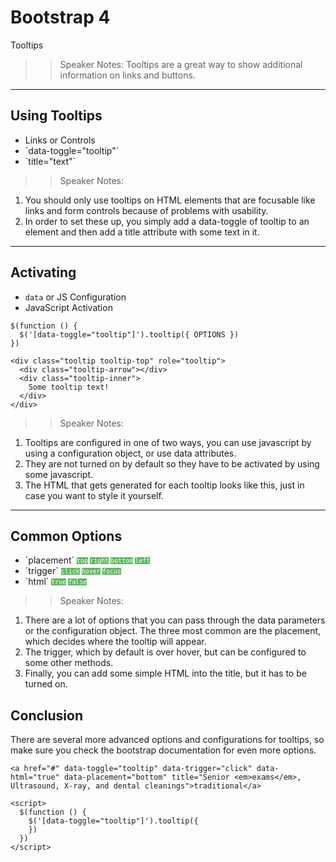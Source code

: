 <!-- .slide: data-state="title" -->
# Bootstrap 4
Tooltips

> > Speaker Notes:
Tooltips are a great way to show additional information on links and buttons.

---
## Using Tooltips

<ul>
	<li class="fragment">Links or Controls</li>
	<li class="fragment">`data-toggle="tooltip"`</li>
	<li class="fragment">`title="text"`</li>
</ul>

> > Speaker Notes:
1. You should only use tooltips on HTML elements that are focusable like links and form controls because of problems with usability.
3. In order to set these up, you simply add a data-toggle of tooltip to an element and then add a title attribute with some text in it.


---

## Activating

  - `data` or JS Configuration
  - JavaScript Activation

```
$(function () {
  $('[data-toggle="tooltip"]').tooltip({ OPTIONS })
})
```
<!-- .element: data-trim="true" contenteditable="true" class="fragment" -->

```
<div class="tooltip tooltip-top" role="tooltip">
  <div class="tooltip-arrow"></div>
  <div class="tooltip-inner">
    Some tooltip text!
  </div>
</div>
```
<!-- .element: data-trim="true" contenteditable="true" class="fragment" -->

> > Speaker Notes:
1. Tooltips are configured in one of two ways, you can use javascript by using a configuration object, or use data attributes.
2. They are not turned on by default so they have to be activated by using some javascript.
3. The HTML that gets generated for each tooltip looks like this, just in case you want to style it yourself.




---
## Common Options

<ul>
	<li class="fragment">`placement`
		<small style="line-height: 120%; vertical-align: text-bottom;">
			<code style="background:#5cb85c; color:white;">top</code>
			<code style="background:#5cb85c; color:white;">right</code>
			<code style="background:#5cb85c; color:white;">bottom</code>
			<code style="background:#5cb85c; color:white;">left</code>
		</small>
	</li>
	<li class="fragment">`trigger`
		<small style="line-height: 120%; vertical-align: text-bottom;">
			<code style="background:#5cb85c; color:white;">click</code>
			<code style="background:#5cb85c; color:white;">hover</code>
			<code style="background:#5cb85c; color:white;">focus</code>
		</small>
	</li>
	<li class="fragment">`html`
		<small style="line-height: 120%; vertical-align: text-bottom;">
			<code style="background:#5cb85c; color:white;">true</code>
			<code style="background:#5cb85c; color:white;">false</code>
		</small>
	</li>
</ul>

> > Speaker Notes:
1. There are a lot of options that you can pass through the data parameters or the configuration object. The three most common are the placement, which decides where the tooltip will appear.
2. The trigger, which by default is over hover, but can be configured to some other methods.
3. Finally, you can add some simple HTML into the title, but it has to be turned on.


## Conclusion
There are several more advanced options and configurations for tooltips, so make sure you check the bootstrap documentation for even more options.

```
<a href="#" data-toggle="tooltip" data-trigger="click" data-html="true" data-placement="bottom" title="Senior <em>exams</em>, Ultrasound, X-ray, and dental cleanings">traditional</a>
```

```
<script>
  $(function () {
    $('[data-toggle="tooltip"]').tooltip({
    })
  })
</script>
```
